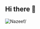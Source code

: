 ## Hi there 👋
<p align="left"> <img src="https://komarev.com/ghpvc/?username=Nzf07&style=flat&color=blue" alt=Nazeef/> </p>
<!--
**Nzf07/Nzf07** is a ✨ _special_ ✨ repository because its `README.md` (this file) appears on your GitHub profile.

Here are some ideas to get you started:

- 🔭 I’m currently working on ...
- 🌱 I’m currently learning ...
- 👯 I’m looking to collaborate on ...
- 🤔 I’m looking for help with ...
- 💬 Ask me about ...
- 📫 How to reach me: ...
- 😄 Pronouns: ...
- ⚡ Fun fact: ...
-->
